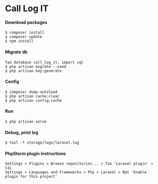 # Call Log IT

#### Download packages
    $ composer install
    $ composer update
    $ npm install

#### Migrate db
    Tạo database call_log_it, import sql
    $ php artisan migrate --seed
    $ php artisan key:generate

#### Config    
    $ composer dump-autoload
    $ php artisan cache:clear
    $ php artisan config:cache
    
#### Run
    $ php artisan serve
    
#### Debug, print log
    $ tail -f storage/logs/laravel.log
    
#### PhpStorm plugin instructions
    Settings > Plugins > Browse repositories... > Tìm 'Laravel plugin' > Cài 
    Settings > Languages and Frameworks > Php > Laravel > Bật 'Enable plugin for this project'
